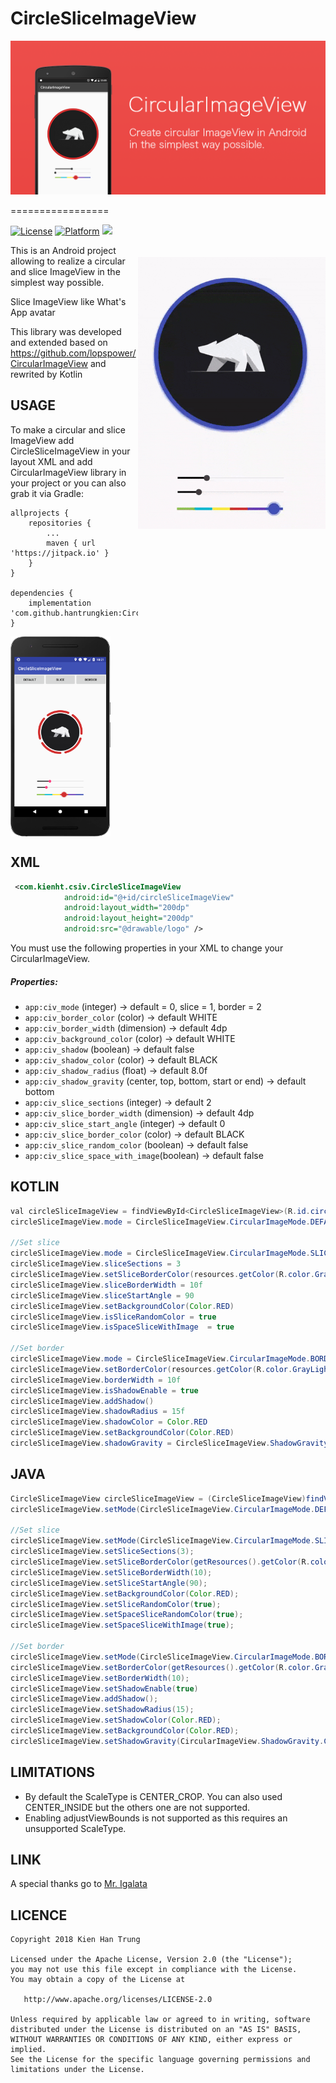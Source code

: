 # CircleSliceImageView

<p align="center"><img src="banner.png"></p>

=================

<img src="preview.gif" alt="sample" title="sample" width="300" height="435" align="right" vspace="52" />

[![License](https://img.shields.io/badge/License-Apache%202.0-blue.svg)](https://opensource.org/licenses/Apache-2.0)
[![Platform](https://img.shields.io/badge/platform-android-green.svg)](http://developer.android.com/index.html)
[![](https://jitpack.io/v/hantrungkien/CircleSliceImageView.svg)](https://jitpack.io/#hantrungkien/CircleSliceImageView)

This is an Android project allowing to realize a circular and slice ImageView in the simplest way possible.

Slice ImageView like What's App avatar

This library was developed and extended based on https://github.com/lopspower/CircularImageView and rewrited by Kotlin

USAGE
-----

To make a circular and slice ImageView add CircleSliceImageView in your layout XML and add CircularImageView library in your project or you can also grab it via Gradle:

```
allprojects {
	repositories {
		...
		maven { url 'https://jitpack.io' }
	}
}
  
dependencies {
	implementation 'com.github.hantrungkien:CircleSliceImageView:v1.0.0'
}

```

<img src="slice.png" alt="slice" title="slice" width="160" height="320" align="center"/>

XML
-----

```xml
 <com.kienht.csiv.CircleSliceImageView
            android:id="@+id/circleSliceImageView"
            android:layout_width="200dp"
            android:layout_height="200dp"
            android:src="@drawable/logo" />
```

You must use the following properties in your XML to change your CircularImageView.


##### Properties:

* `app:civ_mode`        	  (integer)     			-> default = 0, slice = 1, border = 2
* `app:civ_border_color`          (color)     				-> default WHITE
* `app:civ_border_width`          (dimension) 				-> default 4dp
* `app:civ_background_color`      (color) 				-> default WHITE
* `app:civ_shadow`                (boolean)  	 			-> default false
* `app:civ_shadow_color`          (color)    	 		      	-> default BLACK
* `app:civ_shadow_radius`         (float)    			      	-> default 8.0f
* `app:civ_shadow_gravity`        (center, top, bottom, start or end) 	-> default bottom
* `app:civ_slice_sections`        (integer)     			-> default 2
* `app:civ_slice_border_width`    (dimension) 				-> default 4dp
* `app:civ_slice_start_angle`     (integer) 				-> default 0
* `app:civ_slice_border_color`    (color)   				-> default BLACK
* `app:civ_slice_random_color`    (boolean)     			-> default false
* `app:civ_slice_space_with_image`(boolean)     			-> default false

KOTLIN
-----

```java
val circleSliceImageView = findViewById<CircleSliceImageView>(R.id.circleSliceImageView)
circleSliceImageView.mode = CircleSliceImageView.CircularImageMode.DEFAULT_MODE.getValue()

//Set slice
circleSliceImageView.mode = CircleSliceImageView.CircularImageMode.SLICE_MODE.getValue()
circleSliceImageView.sliceSections = 3
circleSliceImageView.setSliceBorderColor(resources.getColor(R.color.GrayLight))
circleSliceImageView.sliceBorderWidth = 10f
circleSliceImageView.sliceStartAngle = 90
circleSliceImageView.setBackgroundColor(Color.RED)
circleSliceImageView.isSliceRandomColor = true
circleSliceImageView.isSpaceSliceWithImage  = true

//Set border
circleSliceImageView.mode = CircleSliceImageView.CircularImageMode.BORDER_MODE.getValue()
circleSliceImageView.setBorderColor(resources.getColor(R.color.GrayLight))
circleSliceImageView.borderWidth = 10f
circleSliceImageView.isShadowEnable = true
circleSliceImageView.addShadow()
circleSliceImageView.shadowRadius = 15f
circleSliceImageView.shadowColor = Color.RED
circleSliceImageView.setBackgroundColor(Color.RED)
circleSliceImageView.shadowGravity = CircleSliceImageView.ShadowGravity.CENTER

```

JAVA
-----

```java
CircleSliceImageView circleSliceImageView = (CircleSliceImageView)findViewById(R.id.yourCircularImageView);
circleSliceImageView.setMode(CircleSliceImageView.CircularImageMode.DEFAULT_MODE)

//Set slice
circleSliceImageView.setMode(CircleSliceImageView.CircularImageMode.SLICE_MODE)
circleSliceImageView.setSliceSections(3);
circleSliceImageView.setSliceBorderColor(getResources().getColor(R.color.GrayLight));
circleSliceImageView.setSliceBorderWidth(10);
circleSliceImageView.setSliceStartAngle(90);
circleSliceImageView.setBackgroundColor(Color.RED);
circleSliceImageView.setSliceRandomColor(true);
circleSliceImageView.setSpaceSliceRandomColor(true);
circleSliceImageView.setSpaceSliceWithImage(true);

//Set border
circleSliceImageView.setMode(CircleSliceImageView.CircularImageMode.BORDER_MODE)
circleSliceImageView.setBorderColor(getResources().getColor(R.color.GrayLight));
circleSliceImageView.setBorderWidth(10);
circleSliceImageView.setShadowEnable(true)
circleSliceImageView.addShadow();
circleSliceImageView.setShadowRadius(15);
circleSliceImageView.setShadowColor(Color.RED);
circleSliceImageView.setBackgroundColor(Color.RED);
circleSliceImageView.setShadowGravity(CircularImageView.ShadowGravity.CENTER);

```

LIMITATIONS
-----

* By default the ScaleType is CENTER_CROP. You can also used CENTER_INSIDE but the others one are not supported.
* Enabling adjustViewBounds is not supported as this requires an unsupported ScaleType.

LINK
-----

A special thanks go to [Mr. Igalata](https://github.com/lopspower)

LICENCE
-----

    Copyright 2018 Kien Han Trung

    Licensed under the Apache License, Version 2.0 (the "License");
    you may not use this file except in compliance with the License.
    You may obtain a copy of the License at

       http://www.apache.org/licenses/LICENSE-2.0

    Unless required by applicable law or agreed to in writing, software
    distributed under the License is distributed on an "AS IS" BASIS,
    WITHOUT WARRANTIES OR CONDITIONS OF ANY KIND, either express or implied.
    See the License for the specific language governing permissions and
    limitations under the License.


